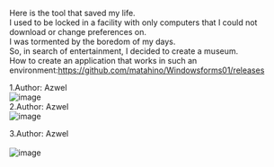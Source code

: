 Here is the tool that saved my life.<br>
I used to be locked in a facility with only computers that I could not download or change preferences on.<br> 
I was tormented by the boredom of my days.<br>
So, in search of entertainment, I decided to create a museum.<br>
How to create an application that works in such an environment:https://github.com/matahino/Windowsforms01/releases


1.Author: Azwel<br>
![image](https://github.com/matahino/drawing/assets/96413690/20f2b01e-15e9-4eb2-bdbe-91bc3260cb90) <br>
2.Author: Azwel<br>
![image](https://github.com/matahino/drawing/assets/96413690/0921e6e2-cfdf-42e8-a5eb-012323a3ff7b) <br>

3.Author: Azwel<br><br>
![image](https://github.com/matahino/drawing/assets/96413690/90a1ad73-c433-43aa-aea2-5a399cd67846)<br><br>
